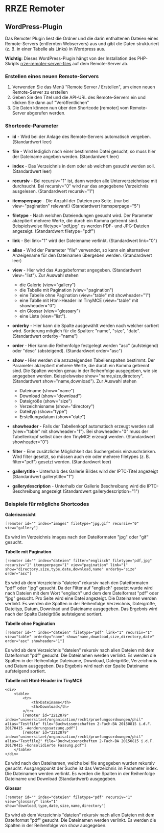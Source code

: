 RRZE Remoter
============

WordPress-Plugin
----------------

Das Remoter Plugin liest die Ordner und die darin enthaltenen Dateien eines Remote-Servers (entfernten Webservers) aus und gibt die Daten strukturiert (z. B. in einer Tabelle als Links) in Wordpress aus.

__Wichtig__: Dieses WordPress-Plugin hängt von der Installation des PHP-Skripts [rrze-remoter-server-files](https://gitlab.rrze.fau.de/rrze-webteam/rrze-remoter-server-files.git) auf dem Remote-Server ab.

### Erstellen eines neuen Remote-Servers

1. Verwenden Sie das Menü "Remote Server / Erstellen", um einen neuen Remote-Server zu erstellen
2. Geben Sie den Titel und die API-URL des Remote-Servers ein und klicken Sie dann auf "Veröffentlichen"
3. Die Daten können nun über den Shortcode [remoter] vom Remote-Server abgerufen werden.

### Shortcode-Parameter

- **id** - Wird bei der Anlage des Remote-Servers automatisch vergeben. (Standardwert leer)
- **file** - Wird lediglich nach einer bestimmten Datei gesucht, so muss hier der Dateiname angeben werden. (Standardwert leer)
- **index** - Das Verzeichnis in dem oder ab welchem gesucht werden soll. (Standardwert leer)
- **recursiv** - Bei recursiv="1" ist, dann werden alle Unterverzeichnisse mit durchsucht. Bei recursiv="0" wird nur das angegebene Verzeichnis ausgelesen. (Standardwert recursiv="1")
- **itemsperpage** - Die Anzahl der Dateien pro Seite. (nur bei view="pagination" relevant!) (Standardwert itemsperpage="5")
- **filetype** - Nach welchen Dateiendungen gesucht wird. Der Parameter akzeptiert mehrere Werte, die durch ein Komma getrennt sind. Beispielsweise filetype="pdf,jpg" es werden PDF- und JPG-Dateien angezeigt. (Standardwert filetype="pdf")
- **link** - Bei link="1" wird der Dateiename verlinkt. (Standardwert link="0")
- **alias** - Wird der Parameter "file" verwendet, so kann ein alternativer Anzeigename für den Dateinamen übergeben werden. (Standardwert leer)
- **view**  - Hier wird das Ausgabeformat angegeben. (Standardwert view="list"). Zur Auswahl stehen
    - die Galerie (view="gallery")
    - die Tabelle mit Pagination (view="pagination")
    - eine Tabelle ohne Pagination (view="table" mit showheader="1")
    - eine Tablle mit Html-Header im TinyMCE (view="table" mit showheader="0")
    - ein Glossar (view="glossary")
    - eine Liste (view="list").


- **orderby** - Hier kann die Spalte ausgewählt werden nach welcher sortiert wird. Sortierung möglich für die Spalten: "name", "size", "date". (Standardwert orderby="name")
- **order** - Hier kann die Reihenfolge festgelegt werden "asc" (aufsteigend) oder "desc" (absteigend). (Standardwert order="asc")
- **show** - Hier werden die anzuzeigenden Tabellenspalten bestimmt. Der Parameter akzeptiert mehrere Werte, die durch ein Komma getrennt sind. Die Spalten werden genau in der Reihenfolge ausgegeben, wie sie angegeben werden. Beispielsweise show="name,size,directory". (Standardwert show="name,download"). Zur Auswahl stehen
    -  Dateiname (show="name")
    -  Download (show="download")
    -  Dateigröße (show="size")
    -  Verzeichnisname (show="directory")
    -  Dateityp (show="type")
    -  Erstellungsdatum (show="date")

- **showheader** - Falls der Tabellenkopf automatisch erzeugt werden soll (view="table" mit showheader="1"). Bei showheader="0" muss der Tabellenkopf selbst über den TinyMCE erzeugt werden. (Standardwert showheader="0")
- **filter** - Eine zusätzliche Möglichkeit das Suchergebnis einzuschränken. Wird filter gesetzt, so müssen auch ein oder mehrere filetypes (z. B. filter="pdf") gesetzt werden. (Standardwert leer)
- **gallerytitle** - Unterhalb des Gallerie Bildes wird der IPTC-Titel angezeigt (Standardwert gallerytitle="1")
- **gallerydescription** - Unterhalb der Gallerie Beschreibung wird die IPTC-Beschreibung angezeigt (Standardwert gallerydescription="1")

### Beispiele für mögliche Shortcodes

__Galerieansicht__
```
[remoter id="" index="images" filetype="jpg,gif" recursiv="0" view="gallery"]
```
Es wird im Verzeichnis images nach den Dateiformaten "jpg" oder "gif" gesucht.

__Tabelle mit Pagination__
```
[remoter id="" index="dateien" filter="englisch" filetype="pdf,jpg" recursiv="1" itemsperpage="1" view="pagination" link="1" show="directory,size,type,date,download,name" orderby="size" order="asc"]
```
Es wird ab dem Verzeichnis "dateien" rekursiv nach den Dateiformaten "pdf" oder "jpg" gesucht. Da der Filter auf "englisch" gesetzt wurde wird nach Dateien mit dem Wort "englisch" und dem dem Dateiformat "pdf" oder "jpg" gesucht. Pro Seite wird eine Datei angezeigt. Die Dateinamen werden verlinkt. Es werden die Spalten in der Reihenfolge Verzeichnis, Dateigröße, Dateityp, Datum, Download und Dateiname ausgegeben. Das Ergebnis wird nach der Spalte Dateigröße aufsteigend sortiert.

__Tabelle ohne Pagination__
```
[remoter id="" index="dateien" filetype="pdf" link="1" recursiv="1" view="table" orderby="name" show="name,download,size,directory,date" order="asc" showheader="1"]
```
Es wird ab dem Verzeichnis "dateien" rekursiv nach allen Dateien mit dem Dateiformat "pdf" gesucht. Die Dateinamen werden verlinkt. Es werden die Spalten in der Reihenfolge Dateiname, Download, Dateigröße, Verzeichnnis und Datum ausgegeben. Das Ergebnis wird nach der Spalte Dateiname aufsteigend sortiert.

__Tabelle mit Html-Header im TinyMCE__

```
<div>
    <table>
        <tr>
            <th>Dateiname</th>
            <th>Download</th>
        </tr>
        [remoter id="2212879" index="universitaet/organisation/recht/pruefungsordnungen/phil" alias="Testfile" file="Buchwissenschaften 2-Fach-BA 20150815 i.d.F. 20170415 -Aenderungssatzung.pdf"]
        [remoter id="2212879" index="universitaet/organisation/recht/pruefungsordnungen/phil" alias="Testfile2" file="Buchwissenschaften 2-Fach-BA 20150815 i.d.F. 20170415 -konsolidierte Fassung.pdf"]
    </table>
</div>
```

Es wird nach den Dateinamen, welche bei file angegeben wurden rekursiv gesucht. Ausgangspunkt der Suche ist das Verzeichnis im Parameter index. Die Dateinamen werden verlinkt. Es werden die Spalten in der Reihenfolge Dateiname und Download (Standardwert) ausgegeben.

__Glossar__
```
[remoter id="" index="dateien" filetype="pdf" recursiv="1" view="glossary" link="1" show="download,type,date,size,name,directory"]
```
Es wird ab dem Verzeichnis "dateien" rekursiv nach allen Dateien mit dem Dateiformat "pdf" gesucht. Die Dateinamen werden verlinkt. Es werden die Spalten in der Reihenfolge von show ausgegeben.
